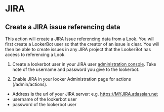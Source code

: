 # JIRA
## Create a JIRA issue referencing data

This action will create a JIRA Issue referencing data from a Look. You will first create a LookerBot user so that the creator of an issue is clear. You will then be able to create issues in any JIRA project that the LookerBot has access to referencing a Look.

1. Create a lookerbot user in your JIRA user [administration console](https://MYJIRA.atlassian.net/admin/users). Take note of the username and password you give to the lookerbot.

2. Enable JIRA in your looker Administration page for actions (/admin/actions).

* Address is the url of your JIRA server: e.g. https://MYJIRA.atlassian.net
* username of the lookerbot user
* password of the lookerbot user
